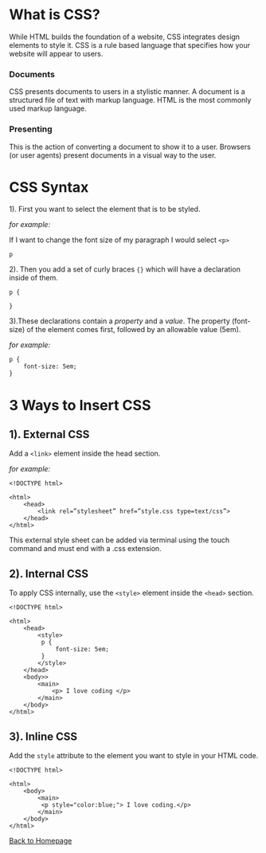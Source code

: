 # What is CSS?
While HTML builds the foundation of a website, CSS integrates design elements to style it. CSS is a rule based language that specifies how your website will appear to users. 

### Documents
CSS presents documents to users in a stylistic manner. A document is a structured file of text with markup language. HTML is the most commonly used markup language.


### Presenting

This is the action of converting a document to show it to a user. Browsers (or user agents) present documents in a visual way to the user. 


# CSS Syntax
1). First you want to select the element that is to be styled. 

*for example:*

If I want to change the font size of my paragraph I would select `<p>`
```
p

```

2). Then you add a set of curly braces `{}` which will have a declaration inside of them. 

```
p {

}
```

3).These declarations contain a *property* and a *value*. The property (font-size) of the element comes first, followed by an allowable value (5em). 

*for example:* 

``` 
p {
    font-size: 5em;
}
```

# 3 Ways to Insert CSS
## 1). External CSS
Add a `<link>` element inside the head section. 

*for example:*
```
<!DOCTYPE html>

<html>
    <head>
        <link rel=”stylesheet” href=”style.css type=text/css”>
    </head>
</html>
```

This external style sheet can be added via terminal using the touch command and must end with a .css extension. 

## 2). Internal CSS
To apply CSS internally, use the `<style>` element inside the `<head>` section. 

```
<!DOCTYPE html>

<html>
    <head> 
        <style>
         p {
             font-size: 5em;
         }
        </style>
    </head>
    <body>> 
        <main>
            <p> I love coding </p>
        </main>
    </body>
</html>

```

## 3). Inline CSS
Add the `style` attribute to the element you want to style in your HTML code. 

```
<!DOCTYPE html>

<html>
    <body>
        <main>
         <p style="color:blue;"> I love coding.</p>
        </main>
    </body>
</html>
```

[Back to Homepage](../README.md)